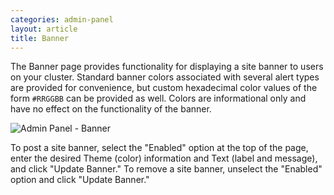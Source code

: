 ```yaml
---
categories: admin-panel
layout: article
title: Banner
---
```


The Banner page provides functionality for displaying a site banner to users on your cluster. Standard banner colors associated with several alert types are provided for convenience, but custom hexadecimal color values of the form `#RRGGBB` can be provided as well. Colors are informational only and have no effect on the functionality of the banner.

![Admin Panel - Banner]({{site.url}}/developers/images/post_images/algo-images-admin/algo-1609265251857.png)

To post a site banner, select the "Enabled" option at the top of the page, enter the desired Theme (color) information and Text (label and message), and click "Update Banner." To remove a site banner, unselect the "Enabled" option and click "Update Banner."